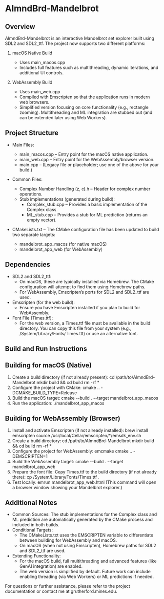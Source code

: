 AlmndBrd-Mandelbrot
===================

Overview
--------
AlmndBrd-Mandelbrot is an interactive Mandelbrot set explorer built using SDL2 and SDL2_ttf. The project now supports two different platforms:

1. macOS Native Build
   - Uses main_macos.cpp
   - Includes full features such as multithreading, dynamic iterations, and additional UI controls.

2. WebAssembly Build
   - Uses main_web.cpp
   - Compiled with Emscripten so that the application runs in modern web browsers.
   - Simplified version focusing on core functionality (e.g., rectangle zooming). Multithreading and ML integration are stubbed out (and can be extended later using Web Workers).

Project Structure
-----------------
- Main Files:
  - main_macos.cpp – Entry point for the macOS native application.
  - main_web.cpp – Entry point for the WebAssembly/browser version.
  - main.cpp – (Legacy file or placeholder; use one of the above for your build.)

- Common Files:
  - Complex Number Handling (z, c).h – Header for complex number operations.
  - Stub implementations (generated during build):
    - Complex_stub.cpp – Provides a basic implementation of the Complex class.
    - ML_stub.cpp – Provides a stub for ML prediction (returns an empty vector).

- CMakeLists.txt – The CMake configuration file has been updated to build two separate targets:
  - mandelbrot_app_macos (for native macOS)
  - mandelbrot_app_web (for WebAssembly)

Dependencies
------------
- SDL2 and SDL2_ttf:
  - On macOS, these are typically installed via Homebrew. The CMake configuration will attempt to find them using Homebrew paths.
  - For WebAssembly, Emscripten’s ports for SDL2 and SDL2_ttf are used.
- Emscripten (for the web build):
  - Ensure you have Emscripten installed if you plan to build for WebAssembly.
- Font File (Times.ttf):
  - For the web version, a Times.ttf file must be available in the build directory. You can copy this file from your system (e.g., /System/Library/Fonts/Times.ttf) or use an alternative font.

Build and Run Instructions
--------------------------

Building for macOS (Native)
---------------------------
1. Create a build directory (if not already present):
   cd /path/to/AlmndBrd-Mandelbrot
   mkdir build && cd build
   rm -rf *
2. Configure the project with CMake:
   cmake .. -DCMAKE_BUILD_TYPE=Release
3. Build the macOS target:
   cmake --build . --target mandelbrot_app_macos
4. Run the application:
   ./mandelbrot_app_macos

Building for WebAssembly (Browser)
------------------------------------
1. Install and activate Emscripten (if not already installed):
   brew install emscripten
   source /usr/local/Cellar/emscripten/*/emsdk_env.sh
2. Create a build directory:
   cd /path/to/AlmndBrd-Mandelbrot
   mkdir build && cd build
   rm -rf *
3. Configure the project for WebAssembly:
   emcmake cmake .. -DEMSCRIPTEN=1
4. Build the WebAssembly target:
   cmake --build . --target mandelbrot_app_web
5. Prepare the font file:
   Copy Times.ttf to the build directory (if not already there):
   cp /System/Library/Fonts/Times.ttf .
6. Test locally:
   emrun mandelbrot_app_web.html
   (This command will open a browser window showing your Mandelbrot explorer.)

Additional Notes
----------------
- Common Sources: The stub implementations for the Complex class and ML prediction are automatically generated by the CMake process and included in both builds.
- Conditional Targets:
  - The CMakeLists.txt uses the EMSCRIPTEN variable to differentiate between building for WebAssembly and macOS.
  - On macOS (when not using Emscripten), Homebrew paths for SDL2 and SDL2_ttf are used.
- Extending Functionality:
  - For the macOS build, full multithreading and advanced features (like GenAI integration) are enabled.
  - The web version is simplified by default. Future work can include enabling threading (via Web Workers) or ML predictions if needed.

For questions or further assistance, please refer to the project documentation or contact me at grutherford.mines.edu.
